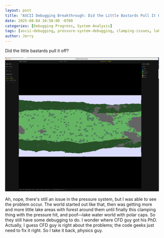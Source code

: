 ```yaml
---
layout: post
title: "ASCII Debugging Breakthrough: Did the Little Bastards Pull It Off?"
date: 2025-08-04 10:58:00 -0700
categories: [Debugging Progress, System Analysis]
tags: [ascii-debugging, pressure-system-debugging, clamping-issues, lake-water-world, polar-caps, cfd-analysis, physics-implementation]
author: Jerry
---
```


Did the little bastards pull it off?

![Land Ho!](/assets/img/posts/2025-08-04/land-ho.png)

Ah, nope, there's still an issue in the pressure system, but I was able to see the problem occur. The world started out like that, then was getting more and more little lake areas with forest around them until finally this clamping thing with the pressure hit, and poof—lake water world with polar caps. So they still have some debugging to do. I wonder where CFD guy got his PhD. Actually, I guess CFD guy is right about the problems; the code geeks just need to fix it right. So I take it back, physics guy.